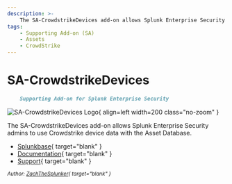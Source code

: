 ```yaml
---
description: >-
    The SA-CrowdstrikeDevices add-on allows Splunk Enterprise Security admins to use Crowdstrike device data with the Asset Database.
tags:
    - Supporting Add-on (SA)
    - Assets
    - CrowdStrike
---
```


# SA-CrowdstrikeDevices

``` markdown title=""
    Supporting Add-on for Splunk Enterprise Security
```

<div class="result" markdown>

![SA-CrowdstrikeDevices Logo](https://splunk-sa-crowdstrike.ztsplunker.com/assets/sa-crowdstrike-logo-small.svg){ align=left width=200 class="no-zoom" }

The SA-CrowdstrikeDevices add-on allows Splunk Enterprise Security admins to use Crowdstrike device data with the Asset Database.

- [Splunkbase](https://splunkbase.splunk.com/app/6573){ target="blank" }
- [Documentation](https://splunk-sa-crowdstrike.ztsplunker.com/){ target="blank" }
- [Support](https://github.com/ZachChristensen28/SA-CrowdstrikeDevices/issues){ target="blank" }

<small>_Author: [ZachTheSplunker](https://zachthesplunker.com/){ target="blank" }_</small>

</div>
